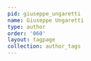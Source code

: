 ```yaml
---
pid: giuseppe_ungaretti
name: Giuseppe Ungaretti
type: author
order: '060'
layout: tagpage
collection: author_tags
---
```

